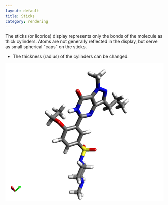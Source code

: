 ```yaml
---
layout: default
title: Sticks
category: rendering
---
```




The sticks (or licorice) display represents only the bonds of the molecule as thick cylinders. Atoms are not generally reflected in the display, but serve as small spherical "caps" on the sticks.



-   The thickness (radius) of the cylinders can be changed.



![](Sticks.png "Sticks.png")




